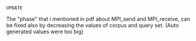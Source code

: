     UPDATE

The "phase" that i mentioned in pdf about MPI_send and MPI_receive, can be fixed also by decreasing the values of corpus and query set. 
(Auto generated values were too big)
